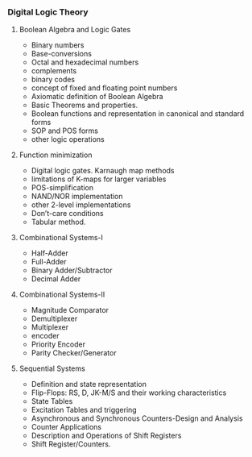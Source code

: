 ### Digital Logic Theory

1. Boolean Algebra and Logic Gates

   - Binary numbers
   - Base-conversions
   - Octal and hexadecimal numbers
   - complements
   - binary codes
   - concept of fixed and floating point numbers
   - Axiomatic definition of Boolean Algebra
   - Basic Theorems and properties.
   - Boolean functions and representation in canonical and standard forms
   - SOP and POS forms
   - other logic operations

2. Function minimization

   - Digital logic gates. Karnaugh map methods
   - limitations of K-maps for larger variables
   - POS-simplification
   - NAND/NOR implementation
   - other 2-level implementations
   - Don’t-care conditions
   - Tabular method.

3. Combinational Systems-I

   - Half-Adder
   - Full-Adder
   - Binary Adder/Subtractor
   - Decimal Adder

4. Combinational Systems-II

   - Magnitude Comparator
   - Demultiplexer
   - Multiplexer
   - encoder
   - Priority Encoder
   - Parity Checker/Generator

5. Sequential Systems

   - Definition and state representation
   - Flip-Flops: RS, D, JK-M/S and their working characteristics
   - State Tables
   - Excitation Tables and triggering
   - Asynchronous and Synchronous Counters-Design and Analysis
   - Counter Applications
   - Description and Operations of Shift Registers
   - Shift Register/Counters.
